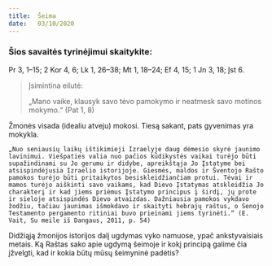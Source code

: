 ```yaml
---
title:  Šeima
date:   03/10/2020
---
```


### Šios savaitės tyrinėjimui skaitykite:
Pr 3, 1–15; 2 Kor 4, 6; Lk 1, 26–38; Mt 1, 18–24; Ef 4, 15; 1 Jn 3, 18; Įst 6.

> <p>Įsimintina eilutė:</p>
> „Mano vaike, klausyk savo tėvo pamokymo ir neatmesk savo motinos mokymo.“ (Pat 1, 8)

Žmonės visada (idealiu atveju) mokosi. Tiesą sakant, pats gyvenimas yra mokykla.

`„Nuo seniausių laikų ištikimieji Izraelyje daug dėmesio skyrė jaunimo lavinimui. Viešpaties valia nuo pačios kūdikystės vaikai turėjo būti supažindinami su Jo gerumu ir didybe, apreikštąja Jo Įstatyme bei atsispindėjusia Izraelio istorijoje. Giesmės, maldos ir Šventojo Rašto pamokos turėjo būti pritaikytos besiskleidžiančiam protui. Tėvai ir mamos turėjo aiškinti savo vaikams, kad Dievo Įstatymas atskleidžia Jo charakterį ir kad jiems priėmus Įstatymo principus į širdį, jų prote ir sieloje atsispindės Dievo atvaizdas. Dažniausia pamokos vykdavo žodžiu, tačiau jaunimas išmokdavo ir skaityti hebrajų raštus, o Senojo Testamento pergamento ritiniai buvo prieinami jiems tyrinėti.“ (E. Vait, Su meile iš Dangaus, 2011, p. 54)`

Didžiąją žmonijos istorijos dalį ugdymas vyko namuose, ypač ankstyvaisiais metais. Ką Raštas sako apie ugdymą šeimoje ir kokį principą galime čia įžvelgti, kad ir kokia būtų mūsų šeimyninė padėtis?